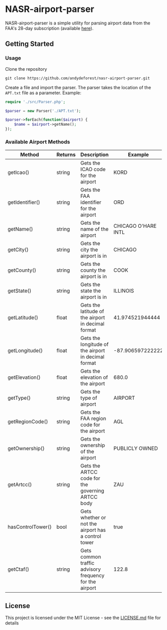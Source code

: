 # NASR-airport-parser

NASR-airport-parser is a simple utility for parsing airport data from the FAA's 28-day subscription (available [here](https://www.faa.gov/air_traffic/flight_info/aeronav/aero_data/NASR_Subscription/)).

## Getting Started

### Usage

Clone the repository

```
git clone https://github.com/andydeforest/nasr-airport-parser.git
```

Create a file and import the parser. The parser takes the location of the `APT.txt` file as a parameter. Example:

```php
require './src/Parser.php';

$parser = new Parser('./APT.txt');

$parser->forEach(function($airport) {
	$name = $airport->getName();
});
```
### Available Airport Methods

| Method           | Returns | Description| Example|
|------------------|---------|------------|--------|
|getIcao()|string|Gets the ICAO code for the airport|KORD
|getIdentifier()|string|Gets the FAA identifier for the airport|ORD
|getName()|string|Gets the name of the airport|CHICAGO O'HARE INTL
|getCity()|string|Gets the city the airport is in|CHICAGO
|getCounty()|string|Gets the county the airport is in|COOK
|getState()|string|Gets the state the airport is in|ILLINOIS
|getLatitude()|float|Gets the latitude of the airport in decimal format|41.974521944444
|getLongitude()|float|Gets the longitude of the airport in decimal format|-87.906597222222
|getElevation()|float|Gets the elevation of the airport|680.0
|getType()|string|Gets the type of airport|AIRPORT
|getRegionCode()|string|Gets the FAA region code for the airport|AGL
|getOwnership()|string|Gets the ownership of the airport|PUBLICLY OWNED
|getArtcc()|string|Gets the ARTCC code for the governing ARTCC body|ZAU
|hasControlTower()|bool|Gets whether or not the airport has a control tower|true
|getCtaf()|string|Gets common traffic advisory frequency for the airport|122.8

## License

This project is licensed under the MIT License - see the [LICENSE.md](LICENSE.md) file for details